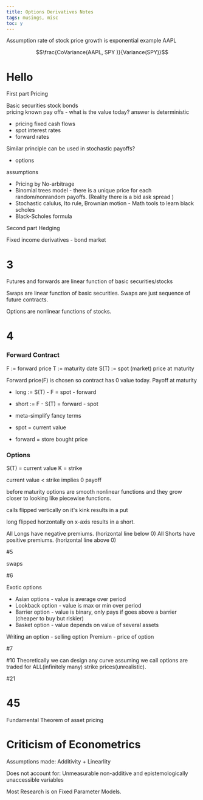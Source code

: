 ```yaml
---
title: Options Derivatives Notes
tags: musings, misc
toc: y
---
```


Assumption rate of stock price growth is exponential
example AAPL 

$$\frac{CoVariance(AAPL, SPY )}{Variance(SPY)}$$


# Hello

First part Pricing

Basic securities stock bonds  
pricing known pay offs - what is the value today? answer is deterministic
 * pricing fixed cash flows
 * spot interest rates
 * forward rates

Similar principle can be used in stochastic payoffs?
 * options
 
 assumptions
 * Pricing by No-arbitrage
 * Binomial trees model - there is a unique price for each random/nonrandom payoffs. (Reality there is a bid ask spread )
 * Stochastic calulus, Ito rule, Brownian motion - Math tools to learn black scholes
 * Black-Scholes formula
 
Second part Hedging 


Fixed income derivatives - bond market

# 3

Futures and forwards are linear function of basic securities/stocks  

Swaps are linear function of basic securities. Swaps are just sequence of future contracts.  

Options are nonlinear functions of stocks.  


# 4

### Forward Contract 

F := forward price
T := maturity date
S(T) := spot (market) price at maturity

Forward price(F) is chosen so contract has 0 value today.
Payoff at maturity
 * long := S(T) - F = spot - forward
 * short := F - S(T) = forward - spot

* meta-simplify fancy terms
 * spot = current value  
 * forward = store bought price  

### Options 
S(T) = current value
K = strike 

current value < strike implies 0 payoff

 
before maturity options are smooth nonlinear functions and they grow closer to looking like piecewise functions.

calls flipped vertically on it's kink results in a put

long flipped  horzontally on x-axis results in a short.

All Longs have negative premiums. (horizontal line below 0)
All Shorts have positive premiums. (horizontal line above 0)



#5

swaps

#6 

Exotic options
* Asian options - value is average over period
* Lookback option - value is max or min over period
* Barrier option - value is binary, only pays if goes above a barrier (cheaper to buy but riskier)
* Basket option - value depends on value of several assets

Writing an option - selling option
Premium - price of option

#7

#10
Theoretically we can design any curve assuming we call options are traded for ALL(infinitely many) strike prices(unrealistic).

#21


# 45 

Fundamental Theorem of asset pricing


# Criticism of Econometrics

Assumptions made: Additivity + Linearlity

Does not account for: Unmeasurable non-additive and epistemologically unaccessible variables

Most Research is on Fixed Parameter Models.